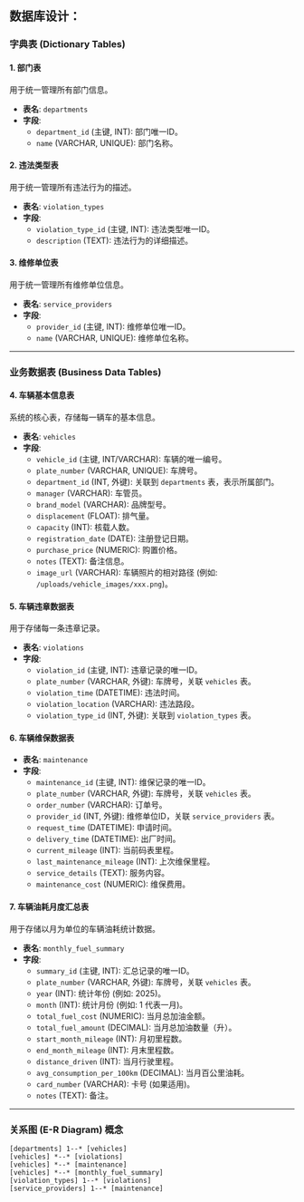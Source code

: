 ## 数据库设计：


### 字典表 (Dictionary Tables)

#### 1. 部门表
用于统一管理所有部门信息。

- **表名**: `departments`
- **字段**:
    - `department_id` (主键, INT): 部门唯一ID。
    - `name` (VARCHAR, UNIQUE): 部门名称。

#### 2. 违法类型表
用于统一管理所有违法行为的描述。

- **表名**: `violation_types`
- **字段**:
    - `violation_type_id` (主键, INT): 违法类型唯一ID。
    - `description` (TEXT): 违法行为的详细描述。

#### 3. 维修单位表
用于统一管理所有维修单位信息。

- **表名**: `service_providers`
- **字段**:
    - `provider_id` (主键, INT): 维修单位唯一ID。
    - `name` (VARCHAR, UNIQUE): 维修单位名称。

---

### 业务数据表 (Business Data Tables)

#### 4. 车辆基本信息表
系统的核心表，存储每一辆车的基本信息。

- **表名**: `vehicles`
- **字段**:
    - `vehicle_id` (主键, INT/VARCHAR): 车辆的唯一编号。
    - `plate_number` (VARCHAR, UNIQUE): 车牌号。
    - `department_id` (INT, 外键): 关联到 `departments` 表，表示所属部门。
    - `manager` (VARCHAR): 车管员。
    - `brand_model` (VARCHAR): 品牌型号。
    - `displacement` (FLOAT): 排气量。
    - `capacity` (INT): 核载人数。
    - `registration_date` (DATE): 注册登记日期。
    - `purchase_price` (NUMERIC): 购置价格。
    - `notes` (TEXT): 备注信息。
    - `image_url` (VARCHAR): 车辆照片的相对路径 (例如: `/uploads/vehicle_images/xxx.png`)。

#### 5. 车辆违章数据表
用于存储每一条违章记录。

- **表名**: `violations`
- **字段**:
    - `violation_id` (主键, INT): 违章记录的唯一ID。
    - `plate_number` (VARCHAR, 外键): 车牌号，关联 `vehicles` 表。
    - `violation_time` (DATETIME): 违法时间。
    - `violation_location` (VARCHAR): 违法路段。
    - `violation_type_id` (INT, 外键): 关联到 `violation_types` 表。

#### 6. 车辆维保数据表
- **表名**: `maintenance`
- **字段**:
    - `maintenance_id` (主键, INT): 维保记录的唯一ID。
    - `plate_number` (VARCHAR, 外键): 车牌号，关联 `vehicles` 表。
    - `order_number` (VARCHAR): 订单号。
    - `provider_id` (INT, 外键): 维修单位ID，关联 `service_providers` 表。
    - `request_time` (DATETIME): 申请时间。
    - `delivery_time` (DATETIME): 出厂时间。
    - `current_mileage` (INT): 当前码表里程。
    - `last_maintenance_mileage` (INT): 上次维保里程。
    - `service_details` (TEXT): 服务内容。
    - `maintenance_cost` (NUMERIC): 维保费用。

#### 7. 车辆油耗月度汇总表
用于存储以月为单位的车辆油耗统计数据。

- **表名**: `monthly_fuel_summary`
- **字段**:
    - `summary_id` (主键, INT): 汇总记录的唯一ID。
    - `plate_number` (VARCHAR, 外键): 车牌号，关联 `vehicles` 表。
    - `year` (INT): 统计年份 (例如: 2025)。
    - `month` (INT): 统计月份 (例如: 1 代表一月)。
    - `total_fuel_cost` (NUMERIC): 当月总加油金额。
    - `total_fuel_amount` (DECIMAL): 当月总加油数量（升）。
    - `start_month_mileage` (INT): 月初里程数。
    - `end_month_mileage` (INT): 月末里程数。
    - `distance_driven` (INT): 当月行驶里程。
    - `avg_consumption_per_100km` (DECIMAL): 当月百公里油耗。
    - `card_number` (VARCHAR): 卡号 (如果适用)。
    - `notes` (TEXT): 备注。

---

### 关系图 (E-R Diagram) 概念

```
[departments] 1--* [vehicles]
[vehicles] *--* [violations]
[vehicles] *--* [maintenance]
[vehicles] *--* [monthly_fuel_summary]
[violation_types] 1--* [violations]
[service_providers] 1--* [maintenance]
```